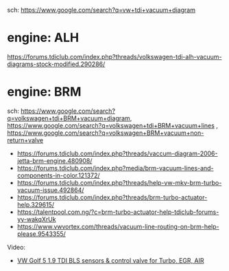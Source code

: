 sch: https://www.google.com/search?q=vw+tdi+vacuum+diagram

# engine: ALH
https://forums.tdiclub.com/index.php?threads/volkswagen-tdi-alh-vacuum-diagrams-stock-modified.290286/

# engine: BRM
sch: https://www.google.com/search?q=volkswagen+tdi+BRM+vacuum+diagram, https://www.google.com/search?q=volkswagen+tdi+BRM+vacuum+lines , https://www.google.com/search?q=volkswagen+BRM+vacuum+non-return+valve

- https://forums.tdiclub.com/index.php?threads/vaccum-diagram-2006-jetta-brm-engine.480908/
- https://forums.tdiclub.com/index.php?media/brm-vacuum-lines-and-components-in-color.121372/
- https://forums.tdiclub.com/index.php?threads/help-vw-mkv-brm-turbo-vacuum-issue.492864/
- https://forums.tdiclub.com/index.php?threads/brm-turbo-actuator-help.329615/
- https://talentpool.com.ng/?c=brm-turbo-actuator-help-tdiclub-forums-yy-wakqXrUk
- https://www.vwvortex.com/threads/vacuum-line-routing-on-brm-help-please.9543355/

Video:
- [VW Golf 5 1.9 TDI BLS sensors & control valve for Turbo, EGR, AIR](https://youtu.be/zTC8_msykRU)
